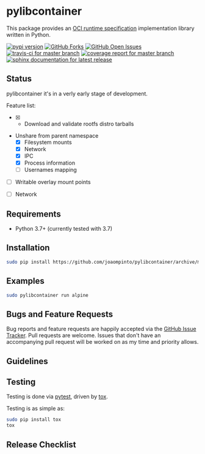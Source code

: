 pylibcontainer
==============

This package provides an [OCI runtime specification](https://github.com/opencontainers/runtime-spec) implementation library written in Python.

[![pypi version](https://img.shields.io/pypi/v/pylibcontainer.svg?maxAge=2592000)](https://pypi.python.org/pypi/pylibcontainer)
[![GitHub Forks](https://img.shields.io/github/forks/joaompinto/pylibcontainer.svg)](https://github.com/joaompinto/pylibcontainer/network)
[![GitHub Open Issues](https://img.shields.io/github/issues/joaompinto/pylibcontainer.svg)](https://github.com/joaompinto/pylibcontainer/issues)
[![travis-ci for master branch](https://secure.travis-ci.org/joaompinto/pylibcontainer.png?branch=master)](http://travis-ci.org/joaompinto/pylibcontainer)
[![coverage report for master branch](https://codecov.io/github/joaompinto/pylibcontainer/coverage.svg?branch=master)](https://codecov.io/github/joaompinto/pylibcontainer?branch=master)
[![sphinx documentation for latest release](https://readthedocs.org/projects/pylibcontainer/badge/?version=latest)](https://readthedocs.org/projects/pylibcontainer/?badge=latest)


Status
------
pylibcontainer it's in a verly early stage of development.

Feature list:
- [X] - Download and validate rootfs distro tarballs 
- Unshare from parent namespace
    * [X] Filesystem mounts
    * [X] Network
    * [X] IPC
    * [X] Process information
    * [ ] Usernames mapping
- [ ] Writable overlay mount points
- [ ] Network



Requirements
------------

- Python 3.7+ (currently tested with 3.7)

Installation
------------

```bash
sudo pip install https://github.com/joaompinto/pylibcontainer/archive/master.zip
```

Examples
--------

```bash
sudo pylibcontainer run alpine
```

Bugs and Feature Requests
-------------------------

Bug reports and feature requests are happily accepted via the [GitHub
Issue
Tracker](https://github.com/joaompinto/pylibcontainer/issues).
Pull requests are welcome. Issues that don't have an accompanying pull
request will be worked on as my time and priority allows.

Guidelines
----------

Testing
-------

Testing is done via [pytest](http://pytest.org/latest/), driven by
[tox](http://tox.testrun.org/).

Testing is as simple as:

```bash
sudo pip install tox
tox
```

Release Checklist
-----------------
